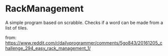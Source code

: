 # RackManagement
A simple program based on scrabble. Checks if a word can be made from a list of tiles.

from: https://www.reddit.com/r/dailyprogrammer/comments/5go843/20161205_challenge_294_easy_rack_management_1/
